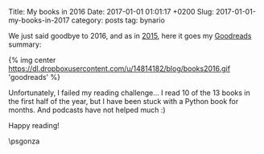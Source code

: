 Title: My books in 2016
Date: 2017-01-01 01:01:17 +0200
Slug: 2017-01-01-my-books-in-2017
category: posts
tag: bynario

We just said goodbye to 2016, and as in [2015](https://bynario.com/2016-1-1-my-books-in-2015.html), here it goes my [Goodreads](https://www.goodreads.com) summary:

{% img center https://dl.dropboxusercontent.com/u/14814182/blog/books2016.gif  'goodreads' %}

Unfortunately, I failed my reading challenge... I read 10 of the 13 books in the first half of the year, but I have been stuck with a Python book for months. And podcasts have not helped much :)

Happy reading!

\\psgonza

